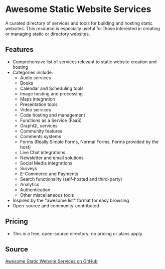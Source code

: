# Awesome Static Website Services

A curated directory of services and tools for building and hosting static websites. This resource is especially useful for those interested in creating or managing static or directory websites.

## Features
- Comprehensive list of services relevant to static website creation and hosting
- Categories include:
  - Audio services
  - Books
  - Calendar and Scheduling tools
  - Image hosting and processing
  - Maps integration
  - Presentation tools
  - Video services
  - Code hosting and management
  - Functions as a Service (FaaS)
  - GraphQL services
  - Community features
  - Comments systems
  - Forms (Really Simple Forms, Normal Forms, Forms provided by the host)
  - Live Chat integrations
  - Newsletter and email solutions
  - Social Media integrations
  - Surveys
  - E-Commerce and Payments
  - Search functionality (self-hosted and third-party)
  - Analytics
  - Authentication
  - Other miscellaneous tools
- Inspired by the "awesome list" format for easy browsing
- Open-source and community-contributed

## Pricing
- This is a free, open-source directory; no pricing or plans apply.

## Source
[Awesome Static Website Services on GitHub](https://github.com/agarrharr/awesome-static-website-services)